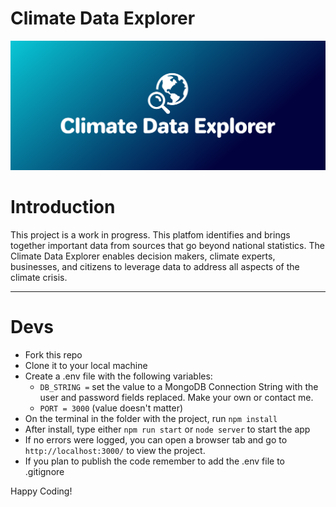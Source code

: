 # Climate Data Explorer
![Climate Data Explorer cover image](https://github.com/wo1vin/climatedataexplorer/blob/main/public/assets/cover.png?raw=true)

# Introduction
This project is a work in progress.
This platfom identifies and brings together important data from sources that go beyond national statistics. The Climate Data Explorer enables decision makers, climate experts, businesses, and citizens to leverage data to address all aspects of the climate crisis.

---

# Devs 
- Fork this repo
- Clone it to your local machine
- Create a .env file with the following variables:
    - `DB_STRING =` set the value to a MongoDB Connection String with the user and password fields replaced. Make your own or contact me.
    - `PORT = 3000` (value doesn't matter)
- On the terminal in the folder with the project, run `npm install`
- After install, type either `npm run start` or `node server` to start the app
- If no errors were logged, you can open a browser tab and go to `http://localhost:3000/` to view the project.
- If you plan to publish the code remember to add the .env file to .gitignore

Happy Coding!